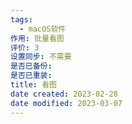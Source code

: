 ```yaml
---
tags:
  - macOS软件
作用: 批量看图
评价: 3
设置同步: 不需要
是否已备份:
是否已重装:
title: 看图
date created: 2023-02-28
date modified: 2023-03-07
---
```

